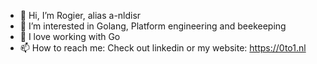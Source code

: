 - 👋 Hi, I’m Rogier, alias a-nldisr
- 👀 I’m interested in Golang, Platform engineering and beekeeping
- 🌱 I love working with Go
- 📫 How to reach me: Check out linkedin or my website: https://0to1.nl
